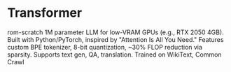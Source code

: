 # Transformer
rom-scratch 1M parameter LLM for low-VRAM GPUs (e.g., RTX 2050 4GB). Built with Python/PyTorch, inspired by "Attention Is All You Need." Features custom BPE tokenizer, 8-bit quantization, ~30% FLOP reduction via sparsity. Supports text gen, QA, translation. Trained on WikiText, Common Crawl


